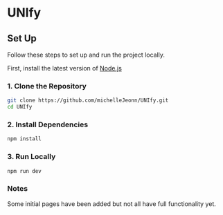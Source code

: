 # UNIfy

## Set Up

Follow these steps to set up and run the project locally.

First, install the latest version of [Node.js](https://nodejs.org/en/download/)

### 1. Clone the Repository
```bash
git clone https://github.com/michelleJeonn/UNIfy.git
cd UNIfy
```

### 2. Install Dependencies
```bash
npm install
```

### 3. Run Locally

```bash
npm run dev
```

### Notes
Some initial pages have been added but not all have full functionality yet.